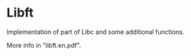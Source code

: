 # Libft

Implementation of part of Libc and some additional functions.

More info in "libft.en.pdf".
